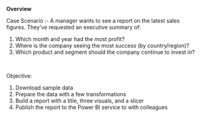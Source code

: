 **Overview**

Case Scenario :-
A manager wants to see a report on the latest sales figures. They've requested an executive summary of:

1) Which month and year had the most profit?
2) Where is the company seeing the most success (by country/region)?
3) Which product and segment should the company continue to invest in?

<br/>

Objective:
1) Download sample data
2) Prepare the data with a few transformations
3) Build a report with a title, three visuals, and a slicer
4) Publish the report to the Power BI service to with colleagues
